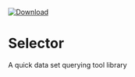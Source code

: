 [ ![Download](https://api.bintray.com/packages/boybeak/nulldreams/selector/images/download.svg) ](https://bintray.com/boybeak/nulldreams/selector/_latestVersion)

# Selector

A quick data set querying tool library
